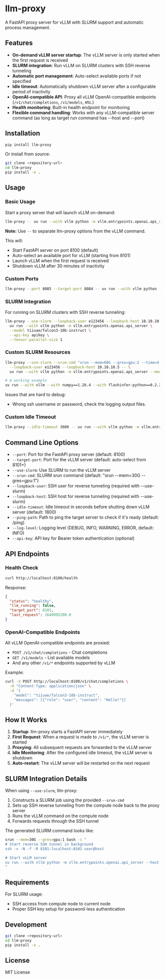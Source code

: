 # llm-proxy

A FastAPI proxy server for vLLM with SLURM support and automatic process management.

## Features

- **On-demand vLLM server startup**: The vLLM server is only started when the first request is received
- **SLURM integration**: Run vLLM on SLURM clusters with SSH reverse tunneling
- **Automatic port management**: Auto-select available ports if not specified
- **Idle timeout**: Automatically shutdown vLLM server after a configurable period of inactivity
- **OpenAI-compatible API**: Proxy all vLLM OpenAI-compatible endpoints (`/v1/chat/completions`, `/v1/models`, etc.)
- **Health monitoring**: Built-in health endpoint for monitoring
- **Flexible command handling**: Works with any vLLM-compatible server command (as long as target run command has --host and --port)

## Installation

```bash
pip install llm-proxy
```

Or install from source:

```bash
git clone <repository-url>
cd llm-proxy
pip install -e .
```

## Usage

### Basic Usage

Start a proxy server that will launch vLLM on-demand:

```bash
llm-proxy -- uv run --with vllm python -m vllm.entrypoints.openai.api_server --model tiiuae/falcon3-10b-instruct
```

**Note:** Use `--` to separate llm-proxy options from the vLLM command.

This will:

- Start FastAPI server on port 8100 (default)
- Auto-select an available port for vLLM (starting from 8101)
- Launch vLLM when the first request is received
- Shutdown vLLM after 30 minutes of inactivity

### Custom Ports

```bash
llm-proxy --port 8085 --target-port 8084 -- uv run --with vllm python -m vllm.entrypoints.openai.api_server --model some-model
```

### SLURM Integration

For running on SLURM clusters with SSH reverse tunneling:

```bash
llm-proxy --use-slurm --loopback-user e123456 --loopback-host 10.10.10.5 -- \
  uv run --with vllm python -m vllm.entrypoints.openai.api_server \
  --model tiiuae/falcon3-10b-instruct \
  --api-key apikey \
  --tensor-parallel-size 1
```

### Custom SLURM Resources

```bash
llm-proxy --use-slurm --srun-cmd "srun --mem=60G --gres=gpu:2 --time=4:00:00" \
  --loopback-user e123456 --loopback-host 10.10.10.5 -- \
  uv run --with vllm python -m vllm.entrypoints.openai.api_server --model some-model

# A working example
uv run --with vllm --with numpy==1.26.4 --with flashinfer-python==0.2.2 llm-proxy --use-slurm --loopback-user e128356 --loopback-host 10.205.51.153 --api-key password -- python -m vllm.entrypoints.openai.api_server --model Qwen/Qwen3-0.6B
```

Issues that are hard to debug:

- Wrong ssh username or password, check the logging output files.

### Custom Idle Timeout

```bash
llm-proxy --idle-timeout 3600 -- uv run --with vllm python -m vllm.entrypoints.openai.api_server --model some-model
```

## Command Line Options

- `--port`: Port for the FastAPI proxy server (default: 8100)
- `--target-port`: Port for the vLLM server (default: auto-select from 8101+)
- `--use-slurm`: Use SLURM to run the vLLM server
- `--srun-cmd`: SLURM srun command (default: "srun --mem=30G --gres=gpu:1")
- `--loopback-user`: SSH user for reverse tunneling (required with --use-slurm)
- `--loopback-host`: SSH host for reverse tunneling (required with --use-slurm)
- `--idle-timeout`: Idle timeout in seconds before shutting down vLLM server (default: 1800)
- `--ping-path`: Path to ping the target server to check if it's ready (default: /ping)
- `--log-level`: Logging level (DEBUG, INFO, WARNING, ERROR, default: INFO)
- `--api-key`: API key for Bearer token authentication (optional)

## API Endpoints

### Health Check

```bash
curl http://localhost:8100/health
```

Response:

```json
{
  "status": "healthy",
  "llm_running": false,
  "target_port": 8101,
  "last_request": 1640995200.0
}
```

### OpenAI-Compatible Endpoints

All vLLM OpenAI-compatible endpoints are proxied:

- `POST /v1/chat/completions` - Chat completions
- `GET /v1/models` - List available models
- And any other `/v1/*` endpoints supported by vLLM

Example:

```bash
curl -X POST http://localhost:8100/v1/chat/completions \
  -H "Content-Type: application/json" \
  -d '{
    "model": "tiiuae/falcon3-10b-instruct",
    "messages": [{"role": "user", "content": "Hello!"}]
  }'
```

## How It Works

1. **Startup**: llm-proxy starts a FastAPI server immediately
2. **First Request**: When a request is made to `/v1/*`, the vLLM server is started
3. **Proxying**: All subsequent requests are forwarded to the vLLM server
4. **Idle Monitoring**: After the configured idle timeout, the vLLM server is shutdown
5. **Auto-restart**: The vLLM server will be restarted on the next request

## SLURM Integration Details

When using `--use-slurm`, llm-proxy:

1. Constructs a SLURM job using the provided `--srun-cmd`
2. Sets up SSH reverse tunneling from the compute node back to the proxy server
3. Runs the vLLM command on the compute node
4. Forwards requests through the SSH tunnel

The generated SLURM command looks like:

```bash
srun --mem=30G --gres=gpu:1 bash -c "
# Start reverse SSH tunnel in background
ssh -v -N -f -R 8101:localhost:8101 user@host

# Start vLLM server
uv run --with vllm python -m vllm.entrypoints.openai.api_server --host 0.0.0.0 --port 8101 --model some-model
"
```

## Requirements

For SLURM usage:

- SSH access from compute node to current node
- Proper SSH key setup for password-less authentication

## Development

```bash
git clone <repository-url>
cd llm-proxy
pip install -e .
```

## License

MIT License

